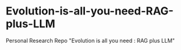 # Evolution-is-all-you-need-RAG-plus-LLM
Personal Research Repo "Evolution is all you need : RAG plus LLM"
